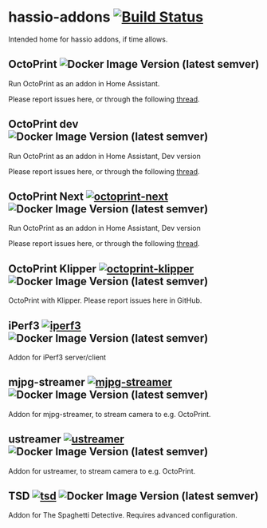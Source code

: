 # hassio-addons [![Build Status](https://travis-ci.com/fredrikbaberg/hassio-addons.svg?branch=master)](https://travis-ci.com/fredrikbaberg/hassio-addons)

Intended home for hassio addons, if time allows.

## OctoPrint ![Docker Image Version (latest semver)](https://img.shields.io/docker/v/fredrikbaberg/octoprint-amd64-image?sort=semver)

Run OctoPrint as an addon in Home Assistant.

Please report issues here, or through the following [thread](https://community.home-assistant.io/t/repository-octoprint/22883).


## OctoPrint dev ![Docker Image Version (latest semver)](https://img.shields.io/docker/v/fredrikbaberg/octoprint-dev-amd64-image?sort=semver)

Run OctoPrint as an addon in Home Assistant, Dev version

Please report issues here, or through the following [thread](https://community.home-assistant.io/t/repository-octoprint/22883).

## OctoPrint Next [![octoprint-next](https://github.com/fredrikbaberg/hassio-addons/actions/workflows/release-octoprint-next.yml/badge.svg)](https://github.com/fredrikbaberg/hassio-addons/actions/workflows/release-octoprint-next.yml) ![Docker Image Version (latest semver)](https://img.shields.io/docker/v/fredrikbaberg/addon-octoprint-next-amd64?sort=semver)

Run OctoPrint as an addon in Home Assistant, Dev version

Please report issues here, or through the following [thread](https://community.home-assistant.io/t/repository-octoprint/22883).

## OctoPrint Klipper [![octoprint-klipper](https://github.com/fredrikbaberg/hassio-addons/actions/workflows/octoprint-klipper.yml/badge.svg)](https://github.com/fredrikbaberg/hassio-addons/actions/workflows/octoprint-klipper.yml) ![Docker Image Version (latest semver)](https://img.shields.io/docker/v/fredrikbaberg/addon-octoprint-klipper-amd64?sort=semver)

OctoPrint with Klipper. Please report issues here in GitHub.

## iPerf3 [![iperf3](https://github.com/fredrikbaberg/hassio-addons/actions/workflows/release-iperf3.yml/badge.svg)](https://github.com/fredrikbaberg/hassio-addons/actions/workflows/release-iperf3.yml) ![Docker Image Version (latest semver)](https://img.shields.io/docker/v/fredrikbaberg/addon-iperf3-amd64?sort=semver)

Addon for iPerf3 server/client

## mjpg-streamer [![mjpg-streamer](https://github.com/fredrikbaberg/hassio-addons/actions/workflows/release-mjpg-streamer.yml/badge.svg)](https://github.com/fredrikbaberg/hassio-addons/actions/workflows/release-mjpg-streamer.yml) ![Docker Image Version (latest semver)](https://img.shields.io/docker/v/fredrikbaberg/addon-mjpg-streamer-amd64?sort=semver)

Addon for mjpg-streamer, to stream camera to e.g. OctoPrint.

## ustreamer [![ustreamer](https://github.com/fredrikbaberg/hassio-addons/actions/workflows/release-ustreamer.yml/badge.svg)](https://github.com/fredrikbaberg/hassio-addons/actions/workflows/release-ustreamer.yml) ![Docker Image Version (latest semver)](https://img.shields.io/docker/v/fredrikbaberg/addon-ustreamer-amd64?sort=semver)

Addon for ustreamer, to stream camera to e.g. OctoPrint.

## TSD [![tsd](https://github.com/fredrikbaberg/hassio-addons/actions/workflows/release-tsd.yml/badge.svg)](https://github.com/fredrikbaberg/hassio-addons/actions/workflows/release-tsd.yml) ![Docker Image Version (latest semver)](https://img.shields.io/docker/v/fredrikbaberg/addon-tsd-amd64?sort=semver)

Addon for The Spaghetti Detective. Requires advanced configuration.
